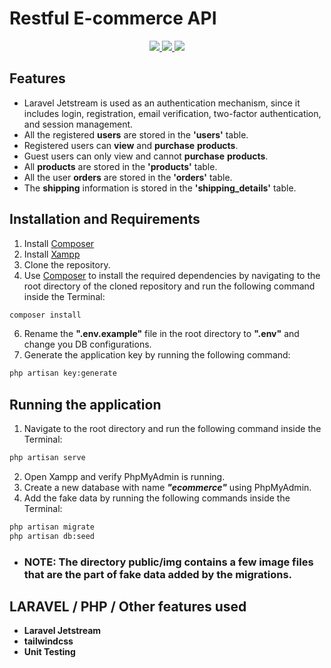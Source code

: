 # Restful E-commerce API

<p align="center">
  <a href="https://laravel.com/" alt="Built with: Laravel v8.1.0">
    <img src="https://badgen.net/badge/Built%20with/Laravel%20v8.1.0/FF2D20" />
  </a>
  <a href="https://www.php.net/downloads.php" alt="Powered by: PHP v7.4.5">
    <img src="https://badgen.net/badge/Powered%20by/PHP%20v7.4.5/8892BF" />
  </a>
    <a href="https://laravel.com/" alt="Built with: tailwindcss">
    <img src="https://badgen.net/badge/Built%20with/TailWindCSS/1AB2BA" />
  </a>
</p>

## Features

-   Laravel Jetstream is used as an authentication mechanism, since it includes login, registration, email verification, two-factor authentication, and session management.
-   All the registered **users** are stored in the **'users'** table.
-   Registered users can **view** and **purchase** **products**.
-   Guest users can only view and cannot **purchase** **products**.
-   All **products** are stored in the **'products'** table.
-   All the user **orders** are stored in the **'orders'** table.
-   The **shipping** information is stored in the **'shipping_details'** table.

## Installation and Requirements

1. Install [Composer](https://getcomposer.org/download/)
2. Install [Xampp](https://www.apachefriends.org/download.html)
3. Clone the repository.
4. Use [Composer](https://getcomposer.org/download/) to install the required dependencies by navigating to the root directory of the cloned repository and run the following command inside the Terminal:

```bash
composer install
```

6. Rename the **".env.example"** file in the root directory to **".env"** and change you DB configurations.
7. Generate the application key by running the following command:

```bash
php artisan key:generate
```

## Running the application

1. Navigate to the root directory and run the following command inside the Terminal:

```bash
php artisan serve
```

2. Open Xampp and verify PhpMyAdmin is running.
3. Create a new database with name **_"ecommerce"_** using PhpMyAdmin.
4. Add the fake data by running the following commands inside the Terminal:

```bash
php artisan migrate
php artisan db:seed
```

-   ### NOTE: The directory **public/img** contains a few **image** files that are the part of fake data added by the migrations.

## LARAVEL / PHP / Other features used

-   **Laravel Jetstream**
-   **tailwindcss**
-   **Unit Testing**
